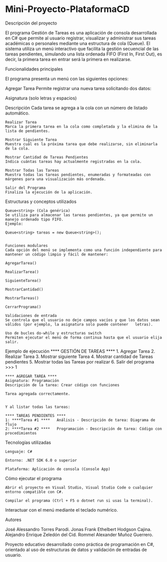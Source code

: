 # Mini-Proyecto-PlataformaCD

Descripción del proyecto

El programa Gestión de Tareas es una aplicación de consola desarrollada en C# que permite al usuario registrar, visualizar y administrar sus tareas académicas o personales mediante una estructura de cola (Queue).
El sistema utiliza un menú interactivo que facilita la gestión secuencial de las tareas pendientes, simulando una lista ordenada FIFO (First In, First Out), es decir, la primera tarea en entrar será la primera en realizarse.

Funcionalidades principales

El programa presenta un menú con las siguientes opciones:

Agregar Tarea
Permite registrar una nueva tarea solicitando dos datos:

Asignatura (solo letras y espacios)

Descripción
    Cada tarea se agrega a la cola con un número de listado automático.

    Realizar Tarea
    Marca la primera tarea en la cola como completada y la elimina de la lista de pendientes.

    Mostrar Siguiente Tarea
    Muestra cuál es la próxima tarea que debe realizarse, sin eliminarla de la cola.

    Mostrar Cantidad de Tareas Pendientes
    Indica cuántas tareas hay actualmente registradas en la cola.

    Mostrar Todas las Tareas
    Muestra todas las tareas pendientes, enumeradas y formateadas con márgenes para una visualización más ordenada.

    Salir del Programa
    Finaliza la ejecución de la aplicación.

Estructuras y conceptos utilizados

    Queue<string> (Cola genérica)
    Se utiliza para almacenar las tareas pendientes, ya que permite un manejo ordenado tipo FIFO.
    Ejemplo:

    Queue<string> tareas = new Queue<string>();


    Funciones modulares
    Cada opción del menú se implementa como una función independiente para mantener un código limpio y fácil de mantener:

    AgregarTarea()

    RealizarTarea()

    SiguienteTarea()

    MostrarCantidad()

    MostrarTareas()

    CerrarPrograma()

    Validaciones de entrada
    Se controla que el usuario no deje campos vacíos y que los datos sean válidos (por ejemplo, la asignatura solo puede contener   letras).

    Uso de bucles do-while y estructuras switch
    Permiten ejecutar el menú de forma continua hasta que el usuario elija salir.

Ejemplo de ejecución
    **** GESTIÓN DE TAREAS ****
    1. Agregar Tarea
    2. Realizar Tarea
    3. Mostrar siguiente Tarea
    4. Mostrar cantidad de Tareas pendientes
    5. Mostrar todas las Tareas por realizar
    6. Salir del programa
    >>> 1

    **** AGREGAR TAREA ****
    Asignatura: Programación
    Descripción de la tarea: Crear código con funciones

    Tarea agregada correctamente.


    Y al listar todas las tareas:

    **** TAREAS PENDIENTES ****
    1: ****Tarea #1 ****   Análisis - Descripción de tarea: Diagrama de flujo
    2: ****Tarea #2 ****   Programación - Descripción de tarea: Código con procedimientos

Tecnologías utilizadas

    Lenguaje: C#

    Entorno: .NET SDK 6.0 o superior

    Plataforma: Aplicación de consola (Console App)

Cómo ejecutar el programa

    Abrir el proyecto en Visual Studio, Visual Studio Code o cualquier entorno compatible con C#.

    Compilar el programa (Ctrl + F5 o dotnet run si usas la terminal).

Interactuar con el menú mediante el teclado numérico.

Autores

José Alessandro Torres Parodi.
Jonas Frank Ethelbert Hodgson Cajina.
Alejandro Enrique Zeledón del Cid.
Rommel Alexander Muñoz Guerrero.

Proyecto educativo desarrollado como práctica de programación en C#, orientado al uso de estructuras de datos y validación de entradas de usuario.